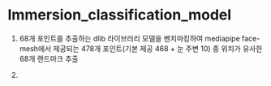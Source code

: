 # Immersion_classification_model

1. 68개 포인트를 추출하는 dlib 라이브러리 모델을 벤치마킹하여 mediapipe face-mesh에서 제공되는 478개 포인트(기본 제공 468 + 눈 주변 10) 중 위치가 유사한 68개 랜드마크 추출

2. 
